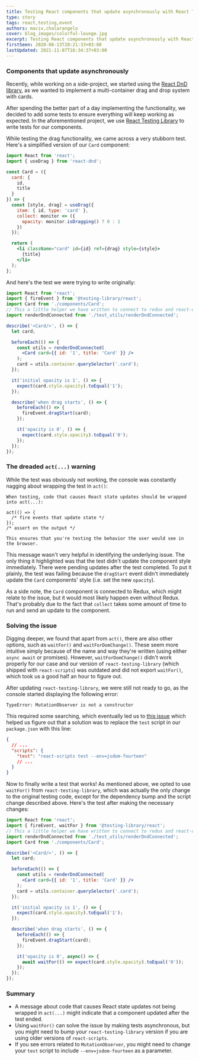 ```yaml
---
title: Testing React components that update asynchronously with React Testing Library
type: story
tags: react,testing,event
authors: maciv,chalarangelo
cover: blog_images/colorful-lounge.jpg
excerpt: Testing React components that update asynchronously with React Testing Library is a common scenario. Learn how to deal with common issues and speed up your testing.
firstSeen: 2020-08-13T20:21:33+03:00
lastUpdated: 2021-11-07T16:34:37+03:00
---
```


### Components that update asynchronously

Recently, while working on a side-project, we started using the [React DnD library](https://react-dnd.github.io/react-dnd), as we wanted to implement a multi-container drag and drop system with cards.

After spending the better part of a day implementing the functionality, we decided to add some tests to ensure everything will keep working as expected. In the aforementioned project, we use [React Testing Library](https://testing-library.com/docs/react-testing-library/intro) to write tests for our components.

While testing the drag functionality, we came across a very stubborn test. Here's a simplified version of our `Card` component:

```jsx
import React from 'react';
import { useDrag } from 'react-dnd';

const Card = ({
  card: {
    id,
    title
  }
}) => {
  const [style, drag] = useDrag({
    item: { id, type: 'card' },
    collect: monitor => ({
      opacity: monitor.isDragging() ? 0 : 1
    })
  });

  return (
    <li className="card" id={id} ref={drag} style={style}>
      {title}
    </li>
  );
};
```

And here's the test we were trying to write originally:

```jsx
import React from 'react';
import { fireEvent } from '@testing-library/react';
import Card from './components/Card';
// This a little helper we have written to connect to redux and react-dnd
import renderDndConnected from './test_utils/renderDndConnected';

describe('<Card/>', () => {
  let card;

  beforeEach(() => {
    const utils = renderDndConnected(
      <Card card={{ id: '1', title: 'Card' }} />
    );
    card = utils.container.querySelector('.card');
  });

  it('initial opacity is 1', () => {
    expect(card.style.opacity).toEqual('1');
  });

  describe('when drag starts', () => {
    beforeEach(() => {
      fireEvent.dragStart(card);
    });

    it('opacity is 0', () => {
      expect(card.style.opacity).toEqual('0');
    });
  });
});
```

### The dreaded `act(...)` warning

While the test was obviously not working, the console was constantly nagging about wrapping the test in `act()`:

```
When testing, code that causes React state updates should be wrapped into act(...):

act(() => {
  /* fire events that update state */
});
/* assert on the output */

This ensures that you're testing the behavior the user would see in the browser.
```

This message wasn't very helpful in identifying the underlying issue. The only thing it highlighted was that the test didn't update the component style immediately. There were pending updates after the test completed. To put it plainly, the test was failing because the `dragStart` event didn't immediately update the `Card` components' style (i.e. set the new `opacity`).

As a side note, the `Card` component is connected to Redux, which might relate to the issue, but it would most likely happen even without Redux. That's probably due to the fact that `collect` takes some amount of time to run and send an update to the component.

### Solving the issue

Digging deeper, we found that apart from `act()`, there are also other options, such as `waitFor()` and `waitForDomChange()`. These seem more intuitive simply because of the name and way they're written (using either `async await` or promises). However, `waitForDomChange()` didn't work properly for our case and our version of `react-testing-library` (which shipped with `react-scripts`) was outdated and did not export `waitFor()`, which took us a good half an hour to figure out.

After updating `react-testing-library`, we were still not ready to go, as the console started displaying the following error:

```
TypeError: MutationObserver is not a constructor
```

This required some searching, which eventually led us to [this issue](https://github.com/testing-library/react-testing-library/issues/662) which helped us figure out that a solution was to replace the `test` script in our `package.json` with this line:

```json
{
  // ...
  "scripts": {
    "test": "react-scripts test --env=jsdom-fourteen"
    // ...
  }
}
```

Now to finally write a test that works! As mentioned above, we opted to use `waitFor()` from `react-testing-library`, which was actually the only change to the original testing code, except for the dependency bump and the script change described above. Here's the test after making the necessary changes:

```jsx
import React from 'react';
import { fireEvent, waitFor } from '@testing-library/react';
// This a little helper we have written to connect to redux and react-dnd
import renderDndConnected from './test_utils/renderDndConnected';
import Card from './components/Card';

describe('<Card/>', () => {
  let card;

  beforeEach(() => {
    const utils = renderDndConnected(
      <Card card={{ id: '1', title: 'Card' }} />
    );
    card = utils.container.querySelector('.card');
  });

  it('initial opacity is 1', () => {
    expect(card.style.opacity).toEqual('1');
  });

  describe('when drag starts', () => {
    beforeEach(() => {
      fireEvent.dragStart(card);
    });

    it('opacity is 0', async() => {
      await waitFor(() => expect(card.style.opacity).toEqual('0'));
    });
  });
});
```

### Summary

- A message about code that causes React state updates not being wrapped in `act(...)` might indicate that a component updated after the test ended.
- Using `waitFor()` can solve the issue by making tests asynchronous, but you might need to bump your `react-testing-library` version if you are using older versions of `react-scripts`.
- If you see errors related to `MutationObserver`, you might need to change your `test` script to include `--env=jsdom-fourteen` as a parameter.
